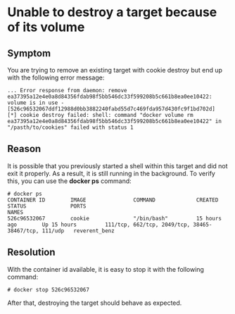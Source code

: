 
# Unable to destroy a target because of its volume

## Symptom

You are trying to remove an existing target with cookie destroy but end up with the following error message:

	... Error response from daemon: remove ea37395a12e4e0a8d84356fdab98f5bb546dc33f599208b5c661b8ea0ee10422: volume is in use - [526c96532067ddf12988d0bb3882240fabd55d7c469fda957d430fc9f1bd702d]
	[*] cookie destroy failed: shell: command "docker volume rm ea37395a12e4e0a8d84356fdab98f5bb546dc33f599208b5c661b8ea0ee10422" in "/pasth/to/cookies" failed with status 1

## Reason

It is possible that you previously started a shell within this target and did not exit it properly. As a result, it is
still running in the background. To verify this, you can use the **docker ps** command:

	# docker ps
	CONTAINER ID        IMAGE               COMMAND             CREATED             STATUS              PORTS                                                  NAMES
	526c96532067        cookie              "/bin/bash"         15 hours ago        Up 15 hours         111/tcp, 662/tcp, 2049/tcp, 38465-38467/tcp, 111/udp   reverent_benz

## Resolution

With the container id available, it is easy to stop it with the following command:

	# docker stop 526c96532067

After that, destroying the target should behave as expected.


